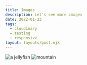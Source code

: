 ```yaml
---
title: Images
description: Let's see more images
date: 2022-01-23
tags:
  - cloudinary
  - testing
  - responsive
layout: layouts/post.njk
---
```



<img data-src="https://res.cloudinary.com/paulportfolio/image/upload/f_auto,q_auto,c_fill/c_scale,w_auto:breakpoints_200_1920_30_15/jelly-fish2-b.jpg" alt="a jellyfish" class="cld-responsive">

<img data-src="https://res.cloudinary.com/paulportfolio/image/upload/f_auto,q_auto,c_fill/c_scale,w_auto:breakpoints_200_1920_30_15/mountain.jpg" alt="mountain" class="cld-responsive">
